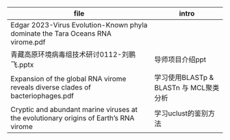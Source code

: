 | file                                                         | intro                                  |
| ------------------------------------------------------------ | -------------------------------------- |
| Edgar 2023-Virus Evolution-Known phyla dominate the Tara Oceans RNA virome.pdf |                                        |
| 青藏高原环境病毒组技术研讨0112-刘鹏飞.pptx                   | 导师项目介绍ppt                        |
| Expansion of the global RNA virome reveals diverse clades of bacteriophages.pdf | 学习使用BLASTp & BLASTn 与 MCL聚类分析 |
| Cryptic and abundant marine viruses at the evolutionary origins of Earth’s RNA virome | 学习uclust的鉴别方法                   |

